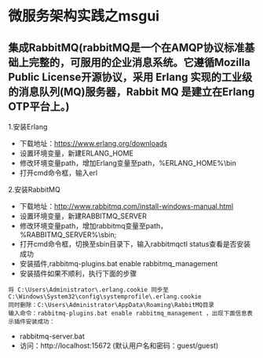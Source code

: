 # 微服务架构实践之msgui
## 集成RabbitMQ(rabbitMQ是一个在AMQP协议标准基础上完整的，可服用的企业消息系统。它遵循Mozilla Public License开源协议，采用 Erlang 实现的工业级的消息队列(MQ)服务器，Rabbit MQ 是建立在Erlang OTP平台上。)
1.安装Erlang
* 下载地址：https://www.erlang.org/downloads
* 设置环境变量，新建ERLANG_HOME
* 修改环境变量path，增加Erlang变量至path，%ERLANG_HOME%\bin
* 打开cmd命令框，输入erl

2.安装RabbitMQ
* 下载地址：http://www.rabbitmq.com/install-windows-manual.html
* 设置环境变量，新建RABBITMQ_SERVER
* 修改环境变量path，增加rabbitmq变量至path，%RABBITMQ_SERVER%\sbin;
* 打开cmd命令框，切换至sbin目录下，输入rabbitmqctl status查看是否安装成功
* 安装插件,rabbitmq-plugins.bat enable rabbitmq_management
* 安装插件如果不顺利，执行下面的步骤
```
将 C:\Users\Administrator\.erlang.cookie 同步至C:\Windows\System32\config\systemprofile\.erlang.cookie 
同时删除：C:\Users\Administrator\AppData\Roaming\RabbitMQ目录
输入命令：rabbitmq-plugins.bat enable rabbitmq_management ，出现下面信息表示插件安装成功：
```
* rabbitmq-server.bat
* 访问：http://localhost:15672 (默认用户名和密码：guest/guest)